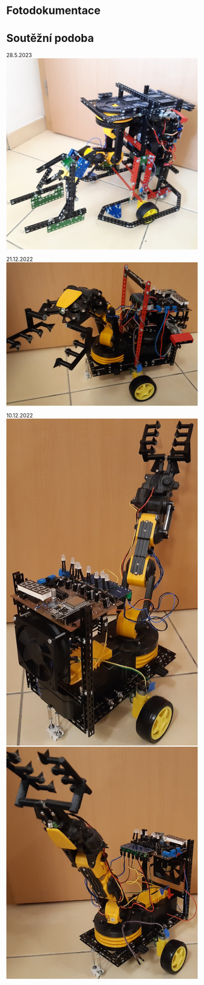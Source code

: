 # Fotodokumentace

# Soutěžní podoba
28.5.2023
<img src = "28.05.23.jpg">


21.12.2022
<img src = "21.12.22.jpg">


10.12.2022
<img src = "10.12.22a.jpg">
<img src = "10.12.22b.jpg">
